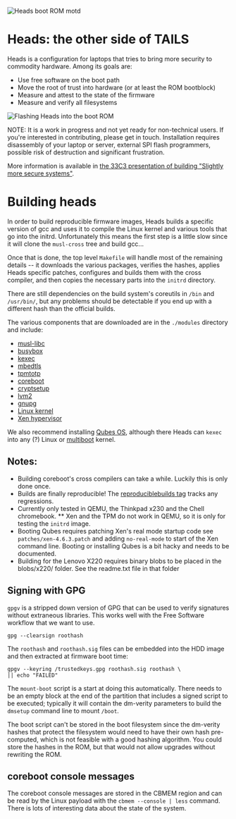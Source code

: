 ![Heads boot ROM motd](https://farm9.staticflickr.com/8638/28577284936_c91100d1f7_z_d.jpg)

Heads: the other side of TAILS
===

Heads is a configuration for laptops that tries to bring more security
to commodity hardware.  Among its goals are:

* Use free software on the boot path
* Move the root of trust into hardware (or at least the ROM bootblock)
* Measure and attest to the state of the firmware
* Measure and verify all filesystems

![Flashing Heads into the boot ROM](https://farm1.staticflickr.com/553/30969183324_c31d8f2dee_z_d.jpg)

NOTE: It is a work in progress and not yet ready for non-technical users.
If you're interested in contributing, please get in touch.
Installation requires disassembly of your laptop or server,
external SPI flash programmers, possible risk of destruction and
significant frustration.

More information is available in [the 33C3 presentation of building "Slightly more secure systems"](https://trmm.net/Heads_33c3).


Building heads
===

In order to build reproducible firmware images, Heads builds a specific
version of gcc and uses it to compile the Linux kernel and various tools
that go into the initrd.  Unfortunately this means the first step is a
little slow since it will clone the `musl-cross` tree and build gcc...

Once that is done, the top level `Makefile` will handle most of the
remaining details -- it downloads the various packages, verifies the
hashes, applies Heads specific patches, configures and builds them
with the cross compiler, and then copies the necessary parts into
the `initrd` directory.

There are still dependencies on the build system's coreutils in
`/bin` and `/usr/bin/`, but any problems should be detectable if you
end up with a different hash than the official builds.

The various components that are downloaded are in the `./modules`
directory and include:

* [musl-libc](https://www.musl-libc.org/)
* [busybox](https://busybox.net/)
* [kexec](https://wiki.archlinux.org/index.php/kexec)
* [mbedtls](https://tls.mbed.org/)
* [tpmtotp](https://trmm.net/Tpmtotp)
* [coreboot](https://www.coreboot.org/)
* [cryptsetup](https://gitlab.com/cryptsetup/cryptsetup)
* [lvm2](https://sourceware.org/lvm2/)
* [gnupg](https://www.gnupg.org/)
* [Linux kernel](https://kernel.org)
* [Xen hypervisor](https://www.xenproject.org/)

We also recommend installing [Qubes OS](https://www.qubes-os.org/),
although there Heads can `kexec` into any (?) Linux or
[multiboot](https://www.gnu.org/software/grub/manual/multiboot/multiboot.html)
kernel.

Notes:
---

* Building coreboot's cross compilers can take a while.  Luckily this is only done once.
* Builds are finally reproducible! The [reproduciblebuilds tag](https://github.com/osresearch/heads/issues?q=is%3Aopen+is%3Aissue+milestone%3Areproduciblebuilds) tracks any regressions.
* Currently only tested in QEMU, the Thinkpad x230 and the Chell chromebook.
** Xen and the TPM do not work in QEMU, so it is only for testing the `initrd` image.
* Booting Qubes requires patching Xen's real mode startup code
see `patches/xen-4.6.3.patch` and adding `no-real-mode` to start
of the Xen command line.  Booting or installing Qubes is a bit hacky and needs to be documented.
* Building for the Lenovo X220 requires binary blobs to be placed in the blobs/x220/ folder.
See the readme.txt file in that folder

Signing with GPG
---
`gpgv` is a stripped down version of GPG that can be used to verify
signatures without extraneous libraries.  This works well with the
Free Software workflow that we want to use.

	gpg --clearsign roothash

The `roothash` and `roothash.sig` files can be embedded into the
HDD image and then extracted at firmware boot time:

	gpgv --keyring /trustedkeys.gpg roothash.sig roothash \
	|| echo "FAILED"

The `mount-boot` script is a start at doing this automatically.
There needs to be an empty block at the end of the partition
that includes a signed script to be executed; typically it will
contain the dm-verity parameters to build the `dmsetup` command
line to mount `/boot`.

The boot script can't be stored in the boot filesystem since the
dm-verity hashes that protect the filesystem would need to have their
own hash pre-computed, which is not feasible with a good hashing
algorithm.  You could store the hashes in the ROM, but that would
not allow upgrades without rewriting the ROM.


coreboot console messages
---
The coreboot console messages are stored in the CBMEM region
and can be read by the Linux payload with the `cbmem --console | less`
command.  There is lots of interesting data about the state of the
system.
